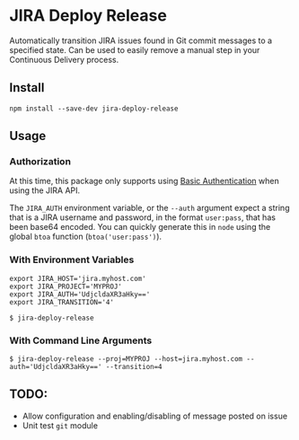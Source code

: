 # JIRA Deploy Release

Automatically transition JIRA issues found in Git commit messages to a specified state. Can be used to easily remove a manual step in your Continuous Delivery process.

## Install

```shell
npm install --save-dev jira-deploy-release
```

## Usage

### Authorization

At this time, this package only supports using [Basic Authentication](https://developer.atlassian.com/jiradev/jira-apis/jira-rest-apis/jira-rest-api-tutorials/jira-rest-api-example-basic-authentication) when using the JIRA API.

The `JIRA_AUTH` environment variable, or the `--auth` argument expect a string that is a JIRA username and password, in the format `user:pass`, that has been base64 encoded. You can quickly generate this in `node` using the global `btoa` function (`btoa('user:pass')`).

### With Environment Variables

```shell
export JIRA_HOST='jira.myhost.com'
export JIRA_PROJECT='MYPROJ'
export JIRA_AUTH='UdjcldaXR3aHky=='
export JIRA_TRANSITION='4'

$ jira-deploy-release
```

### With Command Line Arguments

```shell
$ jira-deploy-release --proj=MYPROJ --host=jira.myhost.com --auth='UdjcldaXR3aHky==' --transition=4
```

## TODO:

- Allow configuration and enabling/disabling of message posted on issue
- Unit test `git` module
